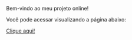 Bem-vindo ao meu projeto online!

Você pode acessar visualizando a página abaixo:

[Clique aqui!](https://https://janamirelly.github.io/projeto-bootstrap/)
